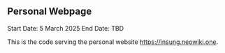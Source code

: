 ## Personal Webpage

Start Date: 5 March 2025
End Date: TBD

This is the code serving the personal website https://insung.neowiki.one.
